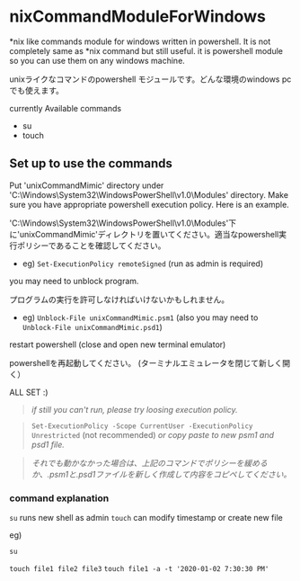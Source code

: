 # nixCommandModuleForWindows
\*nix like commands module for windows written in powershell. It is not completely same as *nix command but still useful.
it is powershell module so you can use them on any windows machine.

unixライクなコマンドのpowershell モジュールです。どんな環境のwindows pcでも使えます。

currently Available commands
* su
* touch

## Set up to use the commands
Put 'unixCommandMimic' directory under 'C:\Windows\System32\WindowsPowerShell\v1.0\Modules' directory. Make sure you have appropriate powershell execution policy. Here is an example.

'C:\Windows\System32\WindowsPowerShell\v1.0\Modules'下に'unixCommandMimic'ディレクトリを置いてください。適当なpowershell実行ポリシーであることを確認してください。

* eg)
`Set-ExecutionPolicy remoteSigned`   (run as admin is required)

you may need to unblock program.

プログラムの実行を許可しなければいけないかもしれません。

* eg)
`Unblock-File unixCommandMimic.psm1` (also you may need to `Unblock-File unixCommandMimic.psd1`)

restart powershell (close and open new terminal emulator)

powershellを再起動してください。 (ターミナルエミュレータを閉じて新しく開く）

ALL SET :)

>*if still you can't run, please try loosing execution policy.*

>`Set-ExecutionPolicy -Scope CurrentUser -ExecutionPolicy Unrestricted` (not recommended)
*or copy paste to new psm1 and psd1 file.*

>_それでも動かなかった場合は、上記のコマンドでポリシーを緩めるか、.psm1と.psd1ファイルを新しく作成して内容をコピペしてください。_

### command explanation
`su` runs new shell as admin
`touch` can modify timestamp or create new file

eg)

`su`

`touch file1 file2 file3`
`touch file1 -a -t '2020-01-02 7:30:30 PM'`
